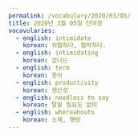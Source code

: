 ```yaml
---
permalink: /vocabulary/2020/03/05/
title: 2020년 3월 05일 단어장
vocavularies:
  - english: intimidate
    korean: 위협하다, 협박하다.
  - english: intimidating
    korean: 겁나는
  - english: term
    korean: 용어
  - english: productivity
    korean: 생산성
  - english: needless to say
    korean: 말할 필요도 없이
  - english: whereabouts
    korean: 소재, 행방
---
```

